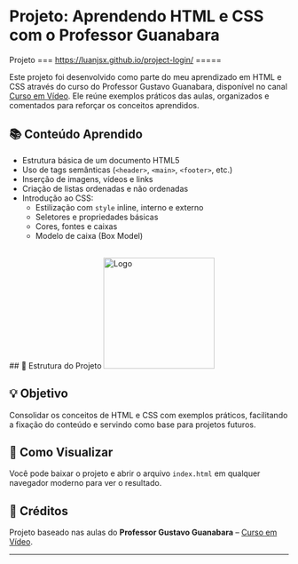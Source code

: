 # Projeto: Aprendendo HTML e CSS com o Professor Guanabara

Projeto === https://luanjsx.github.io/project-login/ =====

Este projeto foi desenvolvido como parte do meu aprendizado em HTML e CSS através do curso do Professor Gustavo Guanabara, disponível no canal [Curso em Vídeo](https://www.youtube.com/@CursoemVideo). Ele reúne exemplos práticos das aulas, organizados e comentados para reforçar os conceitos aprendidos.

## 📚 Conteúdo Aprendido

- Estrutura básica de um documento HTML5
- Uso de tags semânticas (`<header>`, `<main>`, `<footer>`, etc.)
- Inserção de imagens, vídeos e links
- Criação de listas ordenadas e não ordenadas
- Introdução ao CSS:
  - Estilização com `style` inline, interno e externo
  - Seletores e propriedades básicas
  - Cores, fontes e caixas
  - Modelo de caixa (Box Model)
<br>
## 📁 Estrutura do Projeto

<img src="https://github.com/user-attachments/assets/76df903a-57d1-45b7-bb29-973cfb684d3d" alt="Logo" width="200"/>



## 💡 Objetivo

Consolidar os conceitos de HTML e CSS com exemplos práticos, facilitando a fixação do conteúdo e servindo como base para projetos futuros.

## 🚀 Como Visualizar

Você pode baixar o projeto e abrir o arquivo `index.html` em qualquer navegador moderno para ver o resultado.

## 🙌 Créditos

Projeto baseado nas aulas do **Professor Gustavo Guanabara** – [Curso em Vídeo](https://www.cursoemvideo.com).

---
